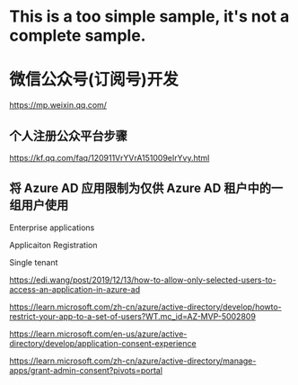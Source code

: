 # This is a too simple sample, it's not a complete sample.

# 微信公众号(订阅号)开发

https://mp.weixin.qq.com/

## 个人注册公众平台步骤

https://kf.qq.com/faq/120911VrYVrA151009eIrYvy.html

## 将 Azure AD 应用限制为仅供 Azure AD 租户中的一组用户使用

Enterprise applications

Applicaiton Registration

Single tenant

https://edi.wang/post/2019/12/13/how-to-allow-only-selected-users-to-access-an-application-in-azure-ad

https://learn.microsoft.com/zh-cn/azure/active-directory/develop/howto-restrict-your-app-to-a-set-of-users?WT.mc_id=AZ-MVP-5002809

https://learn.microsoft.com/en-us/azure/active-directory/develop/application-consent-experience

https://learn.microsoft.com/zh-cn/azure/active-directory/manage-apps/grant-admin-consent?pivots=portal

